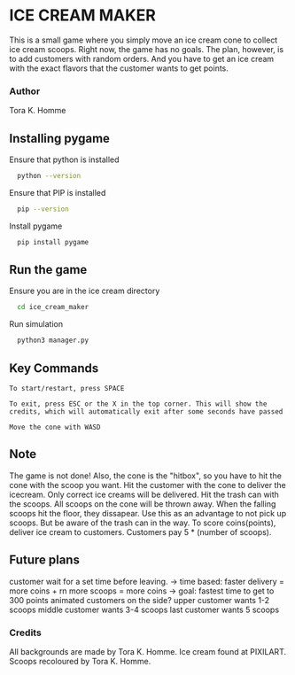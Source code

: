 # ICE CREAM MAKER
This is a small game where you simply move an ice cream cone to collect ice cream scoops. Right now, the game has no goals. The plan, however, is to add customers with random orders. And you have to get an ice cream with the exact flavors that the customer wants to get points.

### Author
Tora K. Homme

## Installing pygame
Ensure that python is installed

```bash
  python --version
```

Ensure that PIP is installed

```bash
  pip --version
```

Install pygame 

```bash
  pip install pygame
```

## Run the game
Ensure you are in the ice cream directory

```bash
  cd ice_cream_maker
```

Run simulation

```bash
  python3 manager.py
```

## Key Commands
```To start/restart, press SPACE```

```To exit, press ESC or the X in the top corner. This will show the credits, which will automatically exit after some seconds have passed```

```Move the cone with WASD```


## Note
The game is not done! 
Also, the cone is the "hitbox", so you have to hit the cone with the scoop you want.
Hit the customer with the cone to deliver the icecream. Only correct ice creams will be delivered.
Hit the trash can with the scoops. All scoops on the cone will be thrown away.
When the falling scoops hit the floor, they dissapear. Use this as an advantage to not pick up scoops. But be aware of the trash can in the way.
To score coins(points), deliver ice cream to customers. Customers pay 5 * (number of scoops).


## Future plans
customer wait for a set time before leaving.
-> time based: faster delivery = more coins + rn more scoops = more coins
-> goal: fastest time to get to 300 points
animated customers on the side?
upper customer wants 1-2 scoops
middle customer wants 3-4 scoops
last customer wants 5 scoops


### Credits
All backgrounds are made by Tora K. Homme. Ice cream found at PIXILART. Scoops recoloured by Tora K. Homme. 







